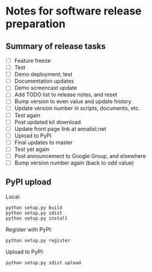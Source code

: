 # Notes for software release preparation

## Summary of release tasks

- [ ] Feature freeze
- [ ] Test
- [ ] Demo deployment; test
- [ ] Documentation updates
- [ ] Demo screencast update
- [ ] Add TODO list to release notes, and reset
- [ ] Bump version to even value and update history
- [ ] Update version number in scripts, documents, etc.
- [ ] Test again
- [ ] Post updated kit download
- [ ] Update front page link at annalist.net
- [ ] Upload to PyPI
- [ ] Final updates to master
- [ ] Test yet again
- [ ] Post announcement to Google Group, and elsewhere
- [ ] Bump version number again (back to odd value)

## PyPI upload

Local:

    python setup.py build
    python setup.py sdist
    python setup.py install

Register with PyPI:

    python setup.py register

Upload to PyPI:

    python setup.py sdist upload

